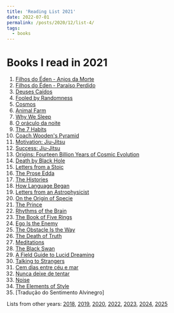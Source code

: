 ```yaml
---
title: 'Reading List 2021'
date: 2022-07-01
permalink: /posts/2020/12/list-4/
tags:
  - books
---
```


Books I read in 2021
======

1. [Filhos do Éden - Anjos da Morte][1]
2. [Filhos do Éden - Paraíso Perdido][2]
3. [Deuses Caídos][3]
4. [Fooled by Randomness][4]
5. [Cosmos][5]
6. [Animal Farm][6]
7. [Why We Sleep][7]
8. [O oráculo da noite][8]
9. [The 7 Habits][9]
10. [Coach Wooden's Pyramid][10]
11. [Motivation: Jiu-Jitsu][11]
12. [Success: Jiu-Jitsu][12]
13. [Origins: Fourteen Billion Years of Cosmic Evolution][13]
14. [Death by Black Hole][14]
15. [Letters from a Stoic][15]
16. [The Prose Edda][16]
17. [The Histories][17]
18. [How Language Began][18]
19. [Letters from an Astrophysicist][19]
20. [On the Origin of Specie][20]
21. [The Prince][21]
22. [Rhythms of the Brain][22]
23. [The Book of Five Rings][23]
24. [Ego Is the Enemy][24]
25. [The Obstacle Is the Way][25]
26. [The Death of Truth][26]
27. [Meditations][27]
28. [The Black Swan][28]
29. [A Field Guide to Lucid Dreaming][29]
30. [Talking to Strangers][30]
31. [Cem dias entre céu e mar][31]
32. [Nunca deixe de tentar][32]
33. [Noise][33]
34. [The Elements of Style][34]
35. [Tradução do Sentimento Alvinegro]

Lists from other years: [2018][list1], [2019][list2], [2020][list3], [2022][list5], [2023][list6], [2024][list7], [2025][list8]

[1]:https://www.amazon.com/Anjos-Morte-Filhos-%C3%89den-Portuguese-ebook/dp/B00EAQUP6Y/ref=sr_1_1?crid=XV7A15NKYQ2H&keywords=Filhos+do+%C3%89den+-+Anjos+da+Morte&qid=1656707589&s=books&sprefix=filhos+do+%C3%A9den+-+anjos+da+morte%2Cstripbooks-intl-ship%2C321&sr=1-1
[2]:https://www.amazon.com/Para%C3%ADso-perdido-Filhos-%C3%89den-Portuguese-ebook/dp/B0187TP870/ref=sr_1_1?crid=NV8ZXXUELEEZ&keywords=Filhos+do+%C3%89den+-+Para%C3%ADso+Perdido&qid=1656707613&s=books&sprefix=filhos+do+%C3%A9den+-+para%C3%ADso+perdido%2Cstripbooks-intl-ship%2C132&sr=1-1
[3]:https://www.amazon.com/Deuses-ca%C3%ADdos-Portuguese-Gabriel-Tennyson-ebook/dp/B07CGC4LJ1/ref=sr_1_3?crid=36LHEFBSAAXOX&keywords=Deuses+Ca%C3%ADdos&qid=1656707626&s=books&sprefix=deuses+ca%C3%ADdos%2Cstripbooks-intl-ship%2C138&sr=1-3
[4]:https://www.amazon.com/Fooled-by-Randomness-audiobook/dp/B0012IZFRW/ref=sr_1_5?crid=2GDXZHN226XKB&keywords=taleb&qid=1656707652&s=books&sprefix=taleb%2Cstripbooks-intl-ship%2C168&sr=1-5
[5]:https://www.amazon.com/Cosmos-Carl-Sagan-audiobook/dp/B06XTYCPST/ref=sr_1_1?crid=12QAQS4GFG50Z&keywords=cosmos&qid=1656707685&s=audible&sprefix=cosmos%2Caudible%2C151&sr=1-1
[6]:https://www.amazon.com/Animal-Farm/dp/B095KSPNRS/ref=sr_1_1?crid=2X726BLD9UC4E&keywords=Animal+Farm&qid=1656707715&s=audible&sprefix=animal+farm%2Caudible%2C167&sr=1-1
[7]:https://www.amazon.com/Why-We-Sleep-Matthew-Walker-audiobook/dp/B0752XRB5F/ref=sr_1_1?crid=71P3RSK1ULGI&keywords=why+we+sleep&qid=1656707732&s=audible&sprefix=why+we+slee%2Caudible%2C160&sr=1-1
[8]:https://www.amazon.com/Or%C3%A1culo-Noite-Portuguese-Sidarta-Ribeiro/dp/9896655219/ref=sr_1_3?crid=27M41O3IH40AH&keywords=O+or%C3%A1culo+da+noite&qid=1656707762&s=audible&sprefix=o+or%C3%A1culo+da+noite%2Caudible%2C147&sr=1-3
[9]:https://www.amazon.com/Habits-Highly-Effective-People-Powerful/dp/B0006IU4C0/ref=sr_1_1?crid=NK78KF9JAD5O&keywords=The+7+Habits&qid=1656707909&sprefix=the+7+habits%2Caps%2C154&sr=8-1
[10]:https://www.amazon.com/Coach-Woodens-Pyramid-of-Success-audiobook/dp/B004260CH4/ref=sr_1_1?crid=2KGRZF1US7LMQ&keywords=Coach+Wooden%27s+Pyramid&qid=1656707935&s=audible&sprefix=coach+wooden%27s+pyramid%2Caudible%2C148&sr=1-1
[11]:https://www.amazon.com/Motivation-Stories-Success-Brazilian-Jiu-Jitsu/dp/B0778M7KQH/ref=sr_1_1?crid=YAN4JUY9JLSO&keywords=motivation+-+jiu-jitsu&qid=1656707955&s=audible&sprefix=motiviation+-+jiu-jitsu%2Caudible%2C146&sr=1-1
[12]:https://www.amazon.com/Success-Chuck-J-Rylant-Cindy-Cyr-audiobook/dp/B07T4J6K1Q/ref=sr_1_2?crid=1VYBJ2DPWKYWL&keywords=Success+-+Jiu-Jitsu&qid=1656708003&s=audible&sprefix=success+-+jiu-jitsu%2Caudible%2C151&sr=1-2
[13]:https://www.amazon.com/Origins-audiobook/dp/B00LV2F4K2/ref=sr_1_9?keywords=Neil+deGrasse+Tyson&qid=1656708084&s=audible&sr=1-9
[14]:https://www.amazon.com/Death-by-Black-Hole-audiobook/dp/B000OV13QU/ref=sr_1_14?keywords=Neil+deGrasse+Tyson&qid=1656708117&s=audible&sr=1-14
[15]:https://www.amazon.com/Letters-from-Stoic-Seneca-audiobook/dp/B07VXBGCX2/ref=sr_1_1?keywords=Seneca&qid=1656708293&s=audible&sr=1-1
[16]:https://www.amazon.com/Prose-Edda-Snorri-Sturlson/dp/B08QRKV6JS/ref=sr_1_2?crid=3U5I7NZZ6CTUB&keywords=Edda+Prosa&qid=1656708347&sprefix=edda+prosa%2Caps%2C135&sr=8-2
[17]:https://www.amazon.com/Histories-Penguin-Classics-Deluxe-ebook/dp/B00G3L1900/ref=sr_1_3?crid=1O4PQBURH5MHH&keywords=history+herodotus&qid=1656708408&s=digital-text&sprefix=history+herodoto%2Cdigital-text%2C142&sr=1-3
[18]:https://www.amazon.com/How-Language-Began-Humanitys-Invention-ebook/dp/B01MDMVCO1/ref=sr_1_2?crid=1XWZW03A3YMWQ&keywords=daniel+everett&qid=1656708486&s=digital-text&sprefix=daniel+everet%2Cdigital-text%2C147&sr=1-2
[19]:https://www.amazon.com/Letters-from-Astrophysicist-audiobook/dp/B07VMHDX8F/ref=sr_1_3?keywords=Neil+deGrasse+Tyson&qid=1656708633&s=audible&sr=1-3
[20]:https://www.amazon.com/On-Origin-of-Species-audiobook/dp/B01FKWM24O/ref=sr_1_1?crid=3C48DRHFMMQ4U&keywords=On+the+origin+of+species&qid=1656708664&s=audible&sprefix=on+the+origin+of+species+%2Caudible%2C142&sr=1-1
[21]:https://www.amazon.com/The-Prince-Niccolo-Machiavelli-audiobook/dp/B00FED6OTE/ref=sr_1_1?keywords=the+prince&qid=1656708700&s=audible&sprefix=the+prin%2Caudible%2C204&sr=1-1
[22]:https://www.amazon.com/Rhythms-Brain-Gyorgy-Buzsaki/dp/0199828237/ref=sr_1_1?keywords=Gyorgy+Buzsaki&qid=1656708747&s=audible&sr=1-1-catcorr
[23]:https://www.amazon.com/The-Book-of-Five-Rings-audiobook/dp/B003VXGACK/ref=sr_1_5?crid=3F2BDHV4BO4SO&keywords=musashi&qid=1656708765&sprefix=musashi%2Caps%2C155&sr=8-5
[24]:https://www.amazon.com/Ego-Is-Enemy-Ryan-Holiday-audiobook/dp/B01GSIZ9EY/ref=sr_1_6?keywords=ryan+holiday&qid=1656708796&s=audible&sprefix=ryan%2Caudible%2C156&sr=1-6
[25]:https://www.amazon.com/The-Obstacle-Is-Way-Ryan-Holiday-audiobook/dp/B00K5JUNSU/ref=sr_1_1?keywords=ryan+holiday&qid=1656708796&s=audible&sprefix=ryan%2Caudible%2C156&sr=1-1
[26]:https://www.amazon.com/Death-Truth-Notes-Falsehood-Trump/dp/0525574824/ref=sr_1_1?crid=2P141YQF0Q7ZF&keywords=The+Death+of+Truth&qid=1656708901&sprefix=the+death+of+truth%2Caps%2C149&sr=8-1
[27]:https://www.amazon.com/Meditations-Marcus-Aurelius-ebook/dp/B08JJ3BGK4/ref=sr_1_2?crid=2BK2KEI17E2IU&keywords=Meditations&qid=1656708931&sprefix=meditations%2Caps%2C185&sr=8-2
[28]:https://www.amazon.com/Black-Swan-Improbable-Robustness-Fragility/dp/081297381X/ref=sr_1_4?crid=3HS1LQS8I4AAH&keywords=black+swan&qid=1656708955&sprefix=black+swan%2Caps%2C164&sr=8-4
[29]:https://www.amazon.com/Field-Guide-Lucid-Dreaming-Oneironautics/dp/0761177396/ref=tmm_pap_swatch_0?_encoding=UTF8&qid=1656709023&sr=8-1
[30]:https://www.amazon.com/Talking-Strangers-Should-about-People-ebook/dp/B07NDX5W83/ref=tmm_kin_swatch_0?_encoding=UTF8&qid=1656709050&sr=8-1
[31]:https://www.amazon.com.br/gp/product/B00GS6LCGQ/ref=dbs_a_def_rwt_hsch_vapi_tkin_p1_i0
[32]:https://www.amazon.com.br/gp/product/8575424610/ref=dbs_a_def_rwt_bibl_vppi_i1
[33]:https://www.amazon.com/Noise-Human-Judgment-Daniel-Kahneman/dp/0316451401/ref=sr_1_4?crid=1GU1H6YTGSNSE&keywords=noise&qid=1656709466&sprefix=nois%2Caps%2C215&sr=8-4
[34]:https://www.amazon.com/Elements-Style-William-Strunk-Jr/dp/1989862004/ref=sr_1_1?crid=L2FWQOCSX981&keywords=The+Elements+of+Style&qid=1658431536&sprefix=noise%2Caps%2C714&sr=8-1

[list1]:https://tuliofalmeida.com/posts/2018/12/list-1/
[list2]:https://tuliofalmeida.com/posts/2019/12/list-2/
[list3]:https://tuliofalmeida.com/posts/2020/12/list-3/
[list4]:https://tuliofalmeida.com/posts/2020/12/list-4/
[list5]:https://tuliofalmeida.com/posts/2022/12/list-5/
[list6]:https://tuliofalmeida.com/posts/2022/12/list-6/
[list7]:https://tuliofalmeida.com/posts/2022/12/list-7/
[list8]:https://tuliofalmeida.com/posts/2022/12/list-8/